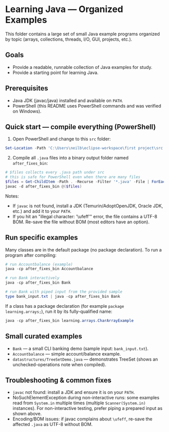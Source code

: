 # Learning Java — Organized Examples

This folder contains a large set of small Java example programs organized by topic (arrays, collections, threads, I/O, GUI, projects, etc.). 

## Goals
- Provide a readable, runnable collection of Java examples for study.
- Provide a starting point for learning Java.

## Prerequisites
- Java JDK (javac/java) installed and available on `PATH`.
- PowerShell (this README uses PowerShell commands and was verified on Windows).

## Quick start — compile everything (PowerShell)
1. Open PowerShell and change to this `src` folder:

```powershell
Set-Location -Path 'C:\Users\neilb\eclipse-workspace\first project\src'
```

2. Compile all `.java` files into a binary output folder named `after_fixes_bin`:

```powershell
# $files collects every .java path under src
# this is safe for PowerShell even when there are many files
$files = Get-ChildItem -Path . -Recurse -Filter '*.java' -File | ForEach-Object { $_.FullName }
javac -d after_fixes_bin @($files)
```

Notes:
- If `javac` is not found, install a JDK (Temurin/AdoptOpenJDK, Oracle JDK, etc.) and add it to your `PATH`.
- If you hit an "illegal character: '\ufeff'" error, the file contains a UTF-8 BOM. Re-save the file without BOM (most editors have an option).

## Run specific examples
Many classes are in the default package (no package declaration). To run a program after compiling:

```powershell
# run Accountbalance (example)
java -cp after_fixes_bin Accountbalance

# run Bank interactively
java -cp after_fixes_bin Bank

# run Bank with piped input from the provided sample
type bank_input.txt | java -cp after_fixes_bin Bank
```

If a class has a package declaration (for example `package learning.arrays;`), run it by its fully-qualified name:

```powershell
java -cp after_fixes_bin learning.arrays.CharArrayExample
```

## Small curated examples
- `Bank` — a small CLI banking demo (sample input: `bank_input.txt`).
- `Accountbalance` — simple account/balance example.
- `datastructures/TreeSetDemo.java` — demonstrates TreeSet (shows an unchecked-operations note when compiled).

## Troubleshooting & common fixes
- `javac` not found: install a JDK and ensure it is on your `PATH`.
- NoSuchElementException during non-interactive runs: some examples read from `System.in` multiple times (multiple `Scanner(System.in)` instances). For non-interactive testing, prefer piping a prepared input as shown above.
- Encoding/BOM issues: if javac complains about `\ufeff`, re-save the affected `.java` as UTF-8 without BOM.
